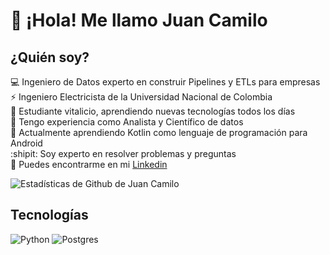 # 👋 ¡Hola! Me llamo Juan Camilo

## ¿Quién soy?

💻 Ingeniero de Datos experto en construir Pipelines y ETLs para empresas<br/>
⚡ Ingeniero Electricista de la Universidad Nacional de Colombia<br/>
🔭 Estudiante vitalicio, aprendiendo nuevas tecnologías todos los días<br/>
🔦 Tengo experiencia como Analista y Científico de datos<br/>
📱 Actualmente aprendiendo Kotlin como lenguaje de programación para Android<br/>
:shipit: Soy experto en resolver problemas y preguntas<br/>
💼 Puedes encontrarme en mi [Linkedin](https://www.linkedin.com/in/juancjaramillot/)<br/>


![Estadísticas de Github de Juan Camilo](https://github-readme-stats.vercel.app/api?username=jucajata&count_private=true&show_icons=true&theme=radical&hide_rank=false)

## Tecnologías

![Python](https://img.shields.io/badge/python-3670A0?style=for-the-badge&logo=python&logoColor=ffdd54) ![Postgres](https://img.shields.io/badge/postgres-%23316192.svg?style=for-the-badge&logo=postgresql&logoColor=white) 